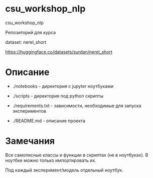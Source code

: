 # csu_workshop_nlp

csu_workshop_nlp

Репозиторий для курса

dataset: nerel_short

https://huggingface.co/datasets/surdan/nerel_short

# Описание

- ./notebooks - директория с jupyter ноутбуками

- ./scripts - директория под python скрипты

- ./requirements.txt - зависимости, необходимые для запуска экспериментов

- ./README.md - описание проекта


# Замечания

Все самописные классы и функции в скриптах (не в ноутбуках). В ноутбке можно только импортировать их.

Под каждый эксперимент/модель отдельный ноутбук. 
